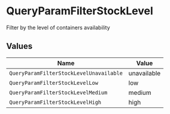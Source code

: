 # QueryParamFilterStockLevel

Filter by the level of containers availability


## Values

| Name                                    | Value                                   |
| --------------------------------------- | --------------------------------------- |
| `QueryParamFilterStockLevelUnavailable` | unavailable                             |
| `QueryParamFilterStockLevelLow`         | low                                     |
| `QueryParamFilterStockLevelMedium`      | medium                                  |
| `QueryParamFilterStockLevelHigh`        | high                                    |